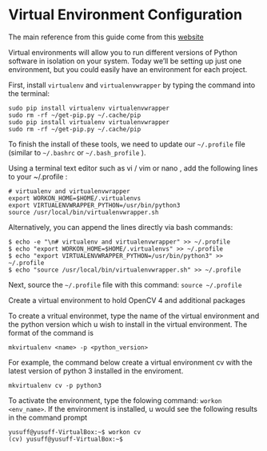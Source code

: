 # Virtual Environment Configuration

The main reference from this guide come from this [website](https://www.pyimagesearch.com/2018/09/26/install-opencv-4-on-your-raspberry-pi/)

Virtual environments will allow you to run different versions of Python software in isolation on your system. Today we’ll be setting up just one environment, but you could easily have an environment for each project.

First, install ```virtualenv```  and ```virtualenvwrapper```  by typing the command into the terminal:
``` shell
sudo pip install virtualenv virtualenvwrapper
sudo rm -rf ~/get-pip.py ~/.cache/pip
sudo pip install virtualenv virtualenvwrapper
sudo rm -rf ~/get-pip.py ~/.cache/pip
``` 

To finish the install of these tools, we need to update our  ```~/.profile```  file (similar to ```~/.bashrc```  or ```~/.bash_profile``` ).

Using a terminal text editor such as vi / vim  or nano , add the following lines to your ~/.profile :
``` shell
# virtualenv and virtualenvwrapper
export WORKON_HOME=$HOME/.virtualenvs
export VIRTUALENVWRAPPER_PYTHON=/usr/bin/python3
source /usr/local/bin/virtualenvwrapper.sh
```

Alternatively, you can append the lines directly via bash commands:
```shell
$ echo -e "\n# virtualenv and virtualenvwrapper" >> ~/.profile
$ echo "export WORKON_HOME=$HOME/.virtualenvs" >> ~/.profile
$ echo "export VIRTUALENVWRAPPER_PYTHON=/usr/bin/python3" >> ~/.profile
$ echo "source /usr/local/bin/virtualenvwrapper.sh" >> ~/.profile
```

Next, source the ```~/.profile```  file with this command: ``` source ~/.profile ```

Create a virtual environment to hold OpenCV 4 and additional packages

To create a vritual environmet, type the name of the virtual environment and the python version which u wish to install in the virtual environment. The format of the command is

```shell
mkvirtualenv <name> -p <python_version>
```
For example, the command below create a virtual environment cv with the latest version of python 3 installed in the enviroment.
``` shell
mkvirtualenv cv -p python3
```

To activate the environment, type the folowing command: ```workon <env_name>```. If the environment is installed, u would see the following results in the command prompt
``` shell
yusuff@yusuff-VirtualBox:~$ workon cv
(cv) yusuff@yusuff-VirtualBox:~$
```
